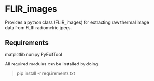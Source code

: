 # FLIR_images

Provides a python class (FLIR_images) for extracting raw thermal image data
from FLIR radiometric jpegs.

Requirements
------------
matplotlib
numpy
PyExifTool

All required modules can be installed by doing
> pip install -r requirements.txt
